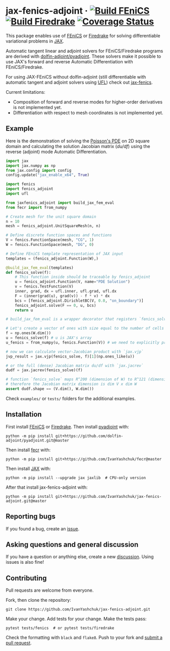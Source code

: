 # jax-fenics-adjoint &middot; [![Build FEniCS](https://github.com/ivanyashchuk/jax-fenics-adjoint/workflows/FEniCS/badge.svg)](https://github.com/ivanyashchuk/jax-fenics-adjoint/actions?query=workflow%3AFEniCS+branch%3Amaster) [![Build Firedrake](https://github.com/ivanyashchuk/jax-fenics-adjoint/workflows/Firedrake/badge.svg)](https://github.com/ivanyashchuk/jax-fenics-adjoint/actions?query=workflow%3AFiredrake+branch%3Amaster) [![Coverage Status](https://coveralls.io/repos/github/IvanYashchuk/jax-fenics-adjoint/badge.svg?branch=master)](https://coveralls.io/github/IvanYashchuk/jax-fenics-adjoint?branch=master)

This package enables use of [FEniCS](https://fenicsproject.org/) or [Firedrake](https://firedrakeproject.org/) for solving differentiable variational problems in [JAX](https://github.com/google/jax).

Automatic tangent linear and adjoint solvers for FEniCS/Firedrake programs are derived with [dolfin-adjoint/pyadjoint](http://www.dolfin-adjoint.org/en/latest/).
These solvers make it possible to use JAX's forward and reverse Automatic Differentiation with FEniCS/Firedrake.

For using JAX-FEniCS without dolfin-adjoint (still differentiable with automatic tangent and adjoint solvers using [UFL](https://github.com/FEniCS/ufl)) check out [jax-fenics](https://github.com/IvanYashchuk/jax-fenics).

Current limitations:
* Composition of forward and reverse modes for higher-order derivatives is not implemented yet.
* Differentiation with respect to mesh coordinates is not implemented yet.

## Example
Here is the demonstration of solving the [Poisson's PDE](https://en.wikipedia.org/wiki/Poisson%27s_equation)
on 2D square domain and calculating the solution Jacobian matrix (_du/df_) using the reverse (adjoint) mode Automatic Differentiation.
```python
import jax
import jax.numpy as np
from jax.config import config
config.update("jax_enable_x64", True)

import fenics
import fenics_adjoint
import ufl

from jaxfenics_adjoint import build_jax_fem_eval
from fecr import from_numpy

# Create mesh for the unit square domain
n = 10
mesh = fenics_adjoint.UnitSquareMesh(n, n)

# Define discrete function spaces and functions
V = fenics.FunctionSpace(mesh, "CG", 1)
W = fenics.FunctionSpace(mesh, "DG", 0)

# Define FEniCS template representation of JAX input
templates = (fenics_adjoint.Function(W),)

@build_jax_fem_eval(templates)
def fenics_solve(f):
    # This function inside should be traceable by fenics_adjoint
    u = fenics_adjoint.Function(V, name="PDE Solution")
    v = fenics.TestFunction(V)
    inner, grad, dx = ufl.inner, ufl.grad, ufl.dx
    F = (inner(grad(u), grad(v)) - f * v) * dx
    bcs = [fenics_adjoint.DirichletBC(V, 0.0, "on_boundary")]
    fenics_adjoint.solve(F == 0, u, bcs)
    return u

# build_jax_fem_eval is a wrapper decorator that registers `fenics_solve` for JAX

# Let's create a vector of ones with size equal to the number of cells in the mesh
f = np.ones(W.dim())
u = fenics_solve(f) # u is JAX's array
u_fenics = from_numpy(u, fenics.Function(V)) # we need to explicitly provide template function for conversion

# now we can calculate vector-Jacobian product with `jax.vjp`
jvp_result = jax.vjp(fenics_solve, f)[1](np.ones_like(u))

# or the full (dense) Jacobian matrix du/df with `jax.jacrev`
dudf = jax.jacrev(fenics_solve)(f)

# function `fenics_solve` maps R^200 (dimension of W) to R^121 (dimension of V)
# therefore the Jacobian matrix dimension is dim V x dim W
assert dudf.shape == (V.dim(), W.dim())
```
Check `examples/` or `tests/` folders for the additional examples.

## Installation
First install [FEniCS](https://fenicsproject.org/download/) or [Firedrake](https://firedrakeproject.org/download.html).
Then install [pyadjoint](http://www.dolfin-adjoint.org/en/latest/) with:

    python -m pip install git+https://github.com/dolfin-adjoint/pyadjoint.git@master

Then install [fecr](https://github.com/IvanYashchuk/fecr) with:

    python -m pip install git+https://github.com/IvanYashchuk/fecr@master

Then install [JAX](https://github.com/google/jax) with:

    python -m pip install --upgrade jax jaxlib  # CPU-only version

After that install jax-fenics-adjoint with:

    python -m pip install git+https://github.com/IvanYashchuk/jax-fenics-adjoint.git@master

## Reporting bugs

If you found a bug, create an [issue].

[issue]: https://github.com/IvanYashchuk/jax-fenics-adjoint/issues/new

## Asking questions and general discussion

If you have a question or anything else, create a new [discussion]. Using issues is also fine!

[discussion]: https://github.com/IvanYashchuk/jax-fenics-adjoint/discussions/new

## Contributing

Pull requests are welcome from everyone.

Fork, then clone the repository:

    git clone https://github.com/IvanYashchuk/jax-fenics-adjoint.git

Make your change. Add tests for your change. Make the tests pass:

    pytest tests/fenics  # or pytest tests/firedrake

Check the formatting with `black` and `flake8`. Push to your fork and [submit a pull request][pr].

[pr]: https://github.com/IvanYashchuk/jax-fenics-adjoint/pulls
